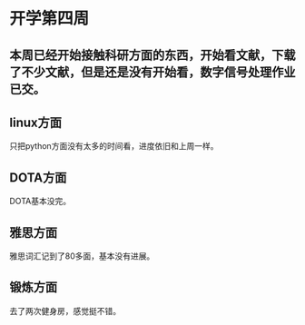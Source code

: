 # 开学第四周
本周已经开始接触科研方面的东西，开始看文献，下载了不少文献，但是还是没有开始看，数字信号处理作业已交。
--------
## linux方面
只把python方面没有太多的时间看，进度依旧和上周一样。
## DOTA方面
DOTA基本没完。
## 雅思方面
雅思词汇记到了80多面，基本没有进展。
## 锻炼方面
去了两次健身房，感觉挺不错。

